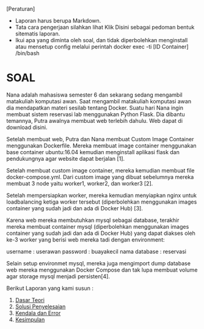 [Peraturan]

   - Laporan harus berupa Markdown.
   - Tata cara pengerjaan silahkan lihat Klik Disini sebagai pedoman bentuk sitematis laporan.
   - Ikui apa yang diminta oleh soal, dan tidak diperbolehkan menginstall atau mensetup config melalui perintah docker exec -ti [ID Container] /bin/bash

# SOAL

Nana adalah mahasiswa semester 6 dan sekarang sedang mengambil matakuliah komputasi awan. Saat mengambil matakuliah komputasi awan dia mendapatkan materi sesilab tentang Docker. Suatu hari Nana ingin membuat sistem reservasi lab menggunakan Python Flask. Dia dibantu temannya, Putra awalnya membuat web terlebih dahulu. Web dapat di download disini.

Setelah membuat web, Putra dan Nana membuat Custom Image Container menggunakan Dockerfile. Mereka membuat image container menggunakan base container ubuntu:16.04 kemudian menginstall aplikasi flask dan pendukungnya agar website dapat berjalan [1].

Setelah membuat custom image container, mereka kemudian membuat file docker-compose.yml. Dari custom image yang dibuat sebelumnya mereka membuat 3 node yaitu worker1, worker2, dan worker3 [2].

Setelah mempersiapkan worker, mereka kemudian menyiapkan nginx untuk loadbalancing ketiga worker tersebut (diperbolehkan menggunakan images container yang sudah jadi dan ada di Docker Hub) [3].

Karena web mereka membutuhkan mysql sebagai database, terakhir mereka membuat container mysql (diperbolehkan menggunakan images container yang sudah jadi dan ada di Docker Hub) yang dapat diakses oleh ke-3 worker yang berisi web mereka tadi dengan environment:

username : userawan
password : buayakecil
nama database : reservasi

Selain setup environmet mysql, mereka juga mengimport dump database web mereka menggunakan Docker Compose dan tak lupa membuat volume agar storage mysql menjadi persisten[4].

Berikut Laporan yang kami susun :

   1. [Dasar Teori](/dasarteori)
   1. [Solusi Penyelesaian](/penyelesaian)
   1. [Kendala dan Error](/kendala)
   1. [Kesimpulan](/kesimpulan)
